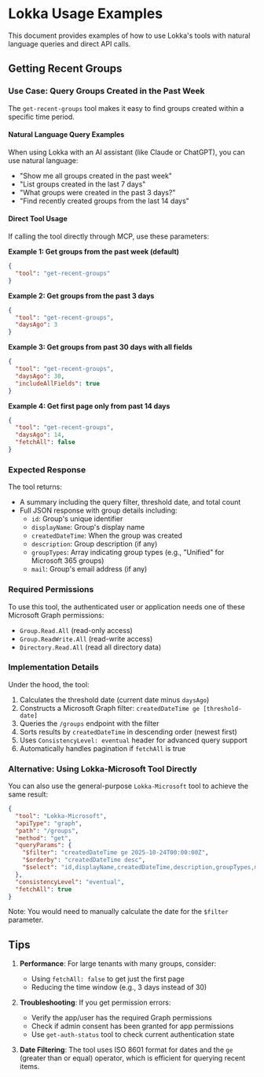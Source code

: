 # Lokka Usage Examples

This document provides examples of how to use Lokka's tools with natural language queries and direct API calls.

## Getting Recent Groups

### Use Case: Query Groups Created in the Past Week

The `get-recent-groups` tool makes it easy to find groups created within a specific time period.

#### Natural Language Query Examples

When using Lokka with an AI assistant (like Claude or ChatGPT), you can use natural language:

- "Show me all groups created in the past week"
- "List groups created in the last 7 days"
- "What groups were created in the past 3 days?"
- "Find recently created groups from the last 14 days"

#### Direct Tool Usage

If calling the tool directly through MCP, use these parameters:

**Example 1: Get groups from the past week (default)**
```json
{
  "tool": "get-recent-groups"
}
```

**Example 2: Get groups from the past 3 days**
```json
{
  "tool": "get-recent-groups",
  "daysAgo": 3
}
```

**Example 3: Get groups from past 30 days with all fields**
```json
{
  "tool": "get-recent-groups",
  "daysAgo": 30,
  "includeAllFields": true
}
```

**Example 4: Get first page only from past 14 days**
```json
{
  "tool": "get-recent-groups",
  "daysAgo": 14,
  "fetchAll": false
}
```

### Expected Response

The tool returns:
- A summary including the query filter, threshold date, and total count
- Full JSON response with group details including:
  - `id`: Group's unique identifier
  - `displayName`: Group's display name
  - `createdDateTime`: When the group was created
  - `description`: Group description (if any)
  - `groupTypes`: Array indicating group types (e.g., "Unified" for Microsoft 365 groups)
  - `mail`: Group's email address (if any)

### Required Permissions

To use this tool, the authenticated user or application needs one of these Microsoft Graph permissions:
- `Group.Read.All` (read-only access)
- `Group.ReadWrite.All` (read-write access)
- `Directory.Read.All` (read all directory data)

### Implementation Details

Under the hood, the tool:
1. Calculates the threshold date (current date minus `daysAgo`)
2. Constructs a Microsoft Graph filter: `createdDateTime ge [threshold-date]`
3. Queries the `/groups` endpoint with the filter
4. Sorts results by `createdDateTime` in descending order (newest first)
5. Uses `ConsistencyLevel: eventual` header for advanced query support
6. Automatically handles pagination if `fetchAll` is true

### Alternative: Using Lokka-Microsoft Tool Directly

You can also use the general-purpose `Lokka-Microsoft` tool to achieve the same result:

```json
{
  "tool": "Lokka-Microsoft",
  "apiType": "graph",
  "path": "/groups",
  "method": "get",
  "queryParams": {
    "$filter": "createdDateTime ge 2025-10-24T00:00:00Z",
    "$orderby": "createdDateTime desc",
    "$select": "id,displayName,createdDateTime,description,groupTypes,mail"
  },
  "consistencyLevel": "eventual",
  "fetchAll": true
}
```

Note: You would need to manually calculate the date for the `$filter` parameter.

## Tips

1. **Performance**: For large tenants with many groups, consider:
   - Using `fetchAll: false` to get just the first page
   - Reducing the time window (e.g., 3 days instead of 30)

2. **Troubleshooting**: If you get permission errors:
   - Verify the app/user has the required Graph permissions
   - Check if admin consent has been granted for app permissions
   - Use `get-auth-status` tool to check current authentication state

3. **Date Filtering**: The tool uses ISO 8601 format for dates and the `ge` (greater than or equal) operator, which is efficient for querying recent items.
